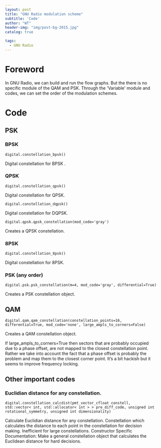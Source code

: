 ```yaml
---
layout: post
title: "GNU Radio modulation scheme"
subtitle: 'Code'
author: "WT"
header-img: "img/post-bg-2015.jpg"
catalog: true

tags:
  - GNU Radio
---
```


# Foreword

In GNU Radio, we can build and run the flow graphs. But the there is no specific module of the QAM and PSK.
Through the 'Variable' module and codes, we can set the order of the modulation schemes.

# Code

## PSK

### BPSK

```
digital.constellation_bpsk()
```
Digital constellation for BPSK .

### QPSK

```
digital.constellation_qpsk()
```
Digital constellation for QPSK.

```
digital.constellation_dqpsk() 
```
Digital constellation for DQPSK.

```
digital.qpsk.qpsk_constellation(mod_code='gray')
```
Creates a QPSK constellation.

### 8PSK

```
digital.constellation_8psk()
```
Digital constellation for 8PSK.

### PSK (any order)

```
digital.psk.psk_constellation(m=4, mod_code='gray', differential=True)
```
Creates a PSK constellation object.

## QAM

```
digital.qam.qam_constellation(constellation_points=16, differential=True, mod_code='none', large_ampls_to_corners=False)
```
Creates a QAM constellation object.

If large_ampls_to_corners=True then sectors that are probably occupied due to a phase offset, are not mapped to the closest constellation point. Rather we take into account the fact that a phase offset is probably the problem and map them to the closest corner point. It’s a bit hackish but it seems to improve frequency locking.

## Other important codes

###  Euclidian distance for any constellation.

```
digital.constellation_calcdist(pmt_vector_cfloat constell, std::vector< int, std::allocator< int > > pre_diff_code, unsigned int rotational_symmetry, unsigned int dimensionality)
```
Calculate Euclidian distance for any constellation.
Constellation which calculates the distance to each point in the constellation for decision making. Inefficient for large constellations.
Constructor Specific Documentation:
Make a general constellation object that calculates the Euclidean distance for hard decisions.





